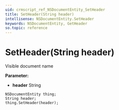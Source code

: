 ```yaml
---
uid: crmscript_ref_NSDocumentEntity_SetHeader
title: SetHeader(String header)
intellisense: NSDocumentEntity.SetHeader
keywords: NSDocumentEntity, GetHeader
so.topic: reference
---
```


# SetHeader(String header)

Visible document name

**Parameter:** 
* **header** String

```crmscript
NSDocumentEntity thing;
String header;
thing.SetHeader(header);
```

